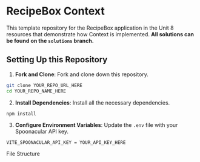 # RecipeBox Context

This template repository for the RecipeBox application in the Unit 8 resources that demonstrate how Context is implemented. **All solutions can be found on the `solutions` branch.**

## Setting Up this Repository
1. **Fork and Clone**: Fork and clone down this repository.

```bash
git clone YOUR_REPO_URL_HERE
cd YOUR_REPO_NAME_HERE
```

2. **Install Dependencies**: Install all the necessary dependencies.
```bash
npm install
```

3. **Configure Environment Variables**: Update the `.env` file with your Spoonacular API key.
```plaintext
VITE_SPOONACULAR_API_KEY = YOUR_API_KEY_HERE
```

File Structure

